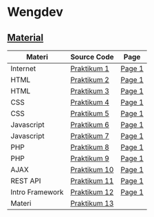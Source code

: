 # Wengdev
## [Material](https://cgi.csc.liv.ac.uk/~ullrich/COMP519/notes/)

| Materi |  Source Code  |  Page |
| ----- | ------------- | ------------- |
| Internet | [Praktikum 1](Praktikum/Praktikum%201)  |[Page 1]()  |
| HTML | [Praktikum 2](Praktikum/Praktikum%202)  | [Page 1]()  |
| HTML | [Praktikum 3](Praktikum/Praktikum%203)  | [Page 1]()  |
| CSS | [Praktikum 4](Praktikum/Praktikum%204)  | [Page 1]()  |
| CSS | [Praktikum 5](Praktikum/Praktikum%205) | [Page 1]()  |
| Javascript | [Praktikum 6](Praktikum/Praktikum%206)  | [Page 1]()  |
| Javascript | [Praktikum 7](Praktikum/Praktikum%207)  | [Page 1]()  |
| PHP | [Praktikum 8](Praktikum/Praktikum%208)  | [Page 1]()  |
| PHP | [Praktikum 9](Praktikum/Praktikum%209)  | [Page 1]()  |
| AJAX | [Praktikum 10](Praktikum/Praktikum10)  | [Page 1]()  |
| REST API | [Praktikum 11](Praktikum/Praktikum11)  | [Page 1]()  |
| Intro Framework | [Praktikum 12](Praktikum/Praktikum12)  | [Page 1]()  |
| Materi | [Praktikum 13](Praktikum/pratkikum13)  |  |